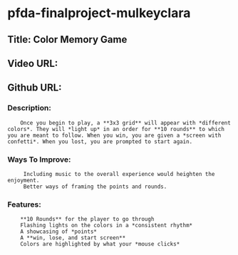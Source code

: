 # pfda-finalproject-mulkeyclara

## Title: Color Memory Game

## Video URL:

## Github URL:

### Description:
        Once you begin to play, a **3x3 grid** will appear with *different colors*. They will *light up* in an order for **10 rounds** to which you are meant to follow. When you win, you are given a *screen with confetti*. When you lost, you are prompted to start again.

### Ways To Improve:
         Including music to the overall experience would heighten the enjoyment.
         Better ways of framing the points and rounds.

### Features:
        **10 Rounds** for the player to go through
        Flashing lights on the colors in a *consistent rhythm*
        A showcasing of *points*
        A **win, lose, and start screen**
        Colors are highlighted by what your *mouse clicks*

